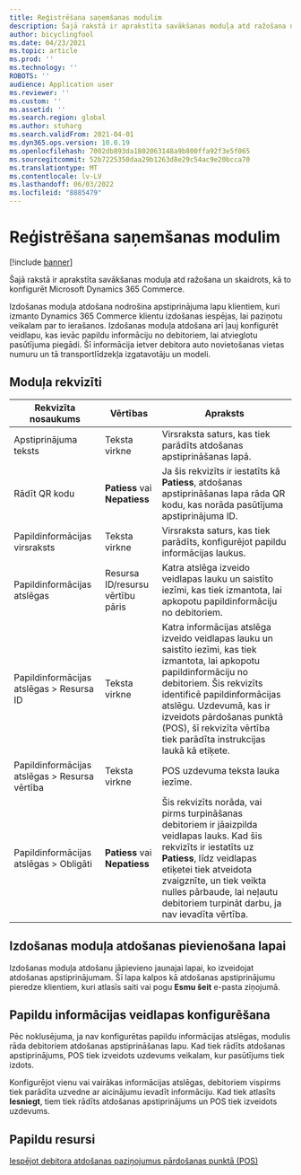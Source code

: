 ```yaml
---
title: Reģistrēšana saņemšanas modulim
description: Šajā rakstā ir aprakstīta savākšanas moduļa atd ražošana un skaidrots, kā to konfigurēt Microsoft Dynamics 365 Commerce.
author: bicyclingfool
ms.date: 04/23/2021
ms.topic: article
ms.prod: ''
ms.technology: ''
ROBOTS: ''
audience: Application user
ms.reviewer: ''
ms.custom: ''
ms.assetid: ''
ms.search.region: global
ms.author: stuharg
ms.search.validFrom: 2021-04-01
ms.dyn365.ops.version: 10.0.19
ms.openlocfilehash: 7002db893da1802063148a9b800ffa92f3e5f065
ms.sourcegitcommit: 52b7225350daa29b1263d8e29c54ac9e20bcca70
ms.translationtype: MT
ms.contentlocale: lv-LV
ms.lasthandoff: 06/03/2022
ms.locfileid: "8885479"
---
```

# <a name="check-in-for-pickup-module"></a>Reģistrēšana saņemšanas modulim

[!include [banner](includes/banner.md)]

Šajā rakstā ir aprakstīta savākšanas moduļa atd ražošana un skaidrots, kā to konfigurēt Microsoft Dynamics 365 Commerce.

Izdošanas moduļa atdošana nodrošina apstiprinājuma lapu klientiem, kuri izmanto Dynamics 365 Commerce klientu izdošanas iespējas, lai paziņotu veikalam par to ierašanos. Izdošanas moduļa atdošana arī ļauj konfigurēt veidlapu, kas ievāc papildu informāciju no debitoriem, lai atvieglotu pasūtījuma piegādi. Šī informācija ietver debitora auto novietošanas vietas numuru un tā transportlīdzekļa izgatavotāju un modeli. 

## <a name="module-properties"></a>Moduļa rekvizīti

| Rekvizīta nosaukums | Vērtības | Apraksts |
|---------------|--------|-------------|
| Apstiprinājuma teksts | Teksta virkne | Virsraksta saturs, kas tiek parādīts atdošanas apstiprināšanas lapā. |
| Rādīt QR kodu | **Patiess** vai **Nepatiess** | Ja šis rekvizīts ir iestatīts kā **Patiess**, atdošanas apstiprināšanas lapa rāda QR kodu, kas norāda pasūtījuma apstiprinājuma ID. |
| Papildinformācijas virsraksts | Teksta virkne | Virsraksta saturs, kas tiek parādīts, konfigurējot papildu informācijas laukus. |
| Papildinformācijas atslēgas | Resursa ID/resursu vērtību pāris | Katra atslēga izveido veidlapas lauku un saistīto iezīmi, kas tiek izmantota, lai apkopotu papildinformāciju no debitoriem. |
| Papildinformācijas atslēgas \> Resursa ID | Teksta virkne | Katra informācijas atslēga izveido veidlapas lauku un saistīto iezīmi, kas tiek izmantota, lai apkopotu papildinformāciju no debitoriem. Šis rekvizīts identificē papildinformācijas atslēgu. Uzdevumā, kas ir izveidots pārdošanas punktā (POS), šī rekvizīta vērtība tiek parādīta instrukcijas laukā kā etiķete. |
| Papildinformācijas atslēgas \> Resursa vērtība | Teksta virkne | POS uzdevuma teksta lauka iezīme. |
| Papildinformācijas atslēgas \> Obligāti | **Patiess** vai **Nepatiess** | Šis rekvizīts norāda, vai pirms turpināšanas debitoriem ir jāaizpilda veidlapas lauks. Kad šis rekvizīts ir iestatīts uz **Patiess**, līdz veidlapas etiķetei tiek atveidota zvaigznīte, un tiek veikta nulles pārbaude, lai neļautu debitoriem turpināt darbu, ja nav ievadīta vērtība. |

## <a name="add-the-check-in-for-pickup-module-to-a-page"></a>Izdošanas moduļa atdošanas pievienošana lapai

Izdošanas moduļa atdošanu jāpievieno jaunajai lapai, ko izveidojat atdošanas apstiprinājumam. Šī lapa kalpos kā atdošanas apstiprinājumu pieredze klientiem, kuri atlasīs saiti vai pogu **Esmu šeit** e-pasta ziņojumā. 

## <a name="configure-the-additional-information-form"></a>Papildu informācijas veidlapas konfigurēšana

Pēc noklusējuma, ja nav konfigurētas papildu informācijas atslēgas, modulis rāda debitoriem atdošanas apstiprināšanas lapu. Kad tiek rādīts atdošanas apstiprinājums, POS tiek izveidots uzdevums veikalam, kur pasūtījums tiek izdots.

Konfigurējot vienu vai vairākas informācijas atslēgas, debitoriem vispirms tiek parādīta uzvedne ar aicinājumu ievadīt informāciju. Kad tiek atlasīts **Iesniegt**, tiem tiek rādīts atdošanas apstiprinājums un POS tiek izveidots uzdevums. 

## <a name="additional-resources"></a>Papildu resursi

[Iespējot debitora atdošanas paziņojumus pārdošanas punktā (POS)](enable-customer-check-in.md)
